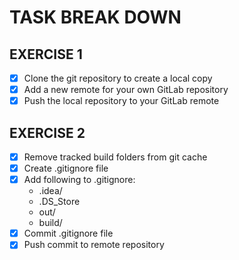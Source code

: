 # TASK BREAK DOWN

## EXERCISE 1

- [x] Clone the git repository to create a local copy
- [x] Add a new remote for your own GitLab repository
- [x] Push the local repository to your GitLab remote

## EXERCISE 2

- [x] Remove tracked build folders from git cache
- [x] Create .gitignore file
- [x] Add following to .gitignore:
  - .idea/
  - .DS_Store
  - out/
  - build/
- [x] Commit .gitignore file
- [x] Push commit to remote repository
